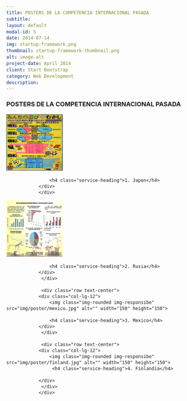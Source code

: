 ```yaml
---
title: POSTERS DE LA COMPETENCIA INTERNACIONAL PASADA
subtitle: 
layout: default
modal-id: 5
date: 2014-07-14
img: startup-framework.png
thumbnail: startup-framework-thumbnail.png
alt: image-alt
project-date: April 2014
client: Start Bootstrap
category: Web Development
description: 
---
```

### POSTERS DE LA COMPETENCIA INTERNACIONAL PASADA
<div class="container">
<div class="row text-center">
                <div class="col-lg-12">
                    <img class="img-rounded img-responsibe" src="img/poster/japon.jpg" alt="" width="150" height="150">
                    
                    <h4 class="service-heading">1. Japon</h4>
                </div>     
                </div>
				
<div class="row text-center">
                <div class="col-lg-12">
                    <img class="img-rounded img-responsibe" src="img/poster/rusia.jpg" alt="" width="150" height="150">
                    
                    <h4 class="service-heading">2. Rusia</h4>
                </div>
				 </div>
				 
				 <div class="row text-center">
                <div class="col-lg-12">
                    <img class="img-rounded img-responsibe" src="img/poster/mexico.jpg" alt="" width="150" height="150">
                    
                    <h4 class="service-heading">3. Mexico</h4>
                </div>
				 </div>
				 
				 <div class="row text-center">
                <div class="col-lg-12">
                    <img class="img-rounded img-responsibe" src="img/poster/finland.jpg" alt="" width="150" height="150">
                     <h4 class="service-heading">4. Finlandia</h4>
                    
                </div>
				 </div>
				</div>
